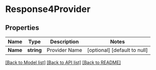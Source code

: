 # Response4Provider

## Properties
Name | Type | Description | Notes
------------ | ------------- | ------------- | -------------
**Name** | **string** | Provider Name | [optional] [default to null]

[[Back to Model list]](../README.md#documentation-for-models) [[Back to API list]](../README.md#documentation-for-api-endpoints) [[Back to README]](../README.md)

